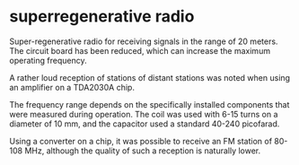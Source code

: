 # superregenerative radio

Super-regenerative radio for receiving signals in the range of 20 meters. The circuit board has been reduced, which can increase the maximum operating frequency.

A rather loud reception of stations of distant stations was noted when using an amplifier on a TDA2030A chip.

The frequency range depends on the specifically installed components that were measured during operation. The coil was used with 6-15 turns on a diameter of 10 mm, and the capacitor used a standard 40-240 picofarad.

Using a converter on a chip, it was possible to receive an FM station of 80-108 MHz, although the quality of such a reception is naturally lower.
